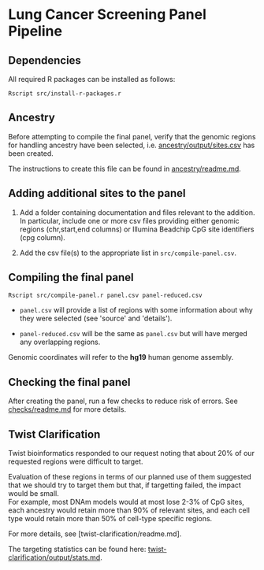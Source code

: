 # Lung Cancer Screening Panel Pipeline

## Dependencies

All required R packages can be installed as follows:

```
Rscript src/install-r-packages.r
```

## Ancestry

Before attempting to compile the final panel, verify that the
genomic regions for handling ancestry have been selected, 
i.e. [ancestry/output/sites.csv](ancestry/output/sites.csv) has been created.

The instructions to create this file can be found
in [ancestry/readme.md](ancestry/readme.md).

## Adding additional sites to the panel

1. Add a folder containing documentation and files relevant to the addition.  In particular, include one or more csv files providing either genomic regions (chr,start,end columns) or Illumina Beadchip CpG site identifiers (cpg column).

2. Add the csv file(s) to the appropriate list in `src/compile-panel.csv`.

## Compiling the final panel

```
Rscript src/compile-panel.r panel.csv panel-reduced.csv 
```

* `panel.csv` will provide a list of regions with some information about why they were selected (see 'source' and 'details').

* `panel-reduced.csv` will be the same as `panel.csv` but will have merged any overlapping regions.

Genomic coordinates will refer to the **hg19** human genome assembly.

## Checking the final panel

After creating the panel, run a few checks to reduce risk of errors.
See [checks/readme.md](checks/readm.md) for more details.

## Twist Clarification

Twist bioinformatics responded to our request 
noting that about 20% of our requested regions were difficult to 
target. 

Evaluation of these regions in terms of our planned use of them
suggested that we should try to target them but that, 
if targetting failed, the impact would be small.  
For example, most DNAm models would at most lose 2-3% of CpG sites, 
each ancestry would retain more than 90% of relevant sites, 
and each cell type would retain more than 50% of cell-type specific regions.

For more details, see 
[twist-clarification/readme.md]. 

The targeting statistics can be found here: 
[twist-clarification/output/stats.md](twist-clarification/output/stats.md).
